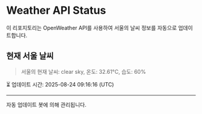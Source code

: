 
# Weather API Status

이 리포지토리는 OpenWeather API를 사용하여 서울의 날씨 정보를 자동으로 업데이트합니다.

## 현재 서울 날씨
> 서울의 현재 날씨: clear sky, 온도: 32.61°C, 습도: 60%

⏳ 업데이트 시간: 2025-08-24 09:16:16 (UTC)

---
자동 업데이트 봇에 의해 관리됩니다.
